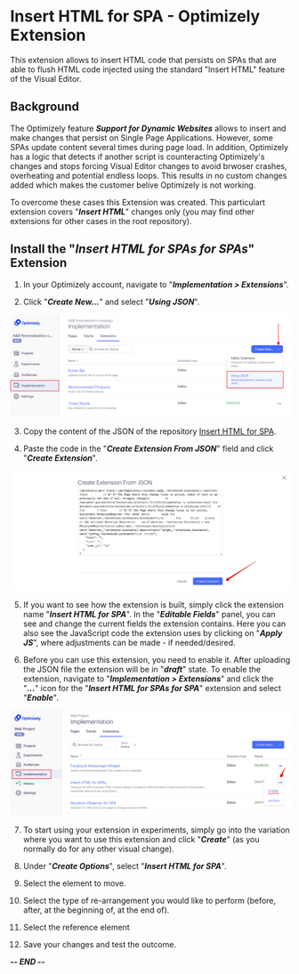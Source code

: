# Insert HTML for SPA - Optimizely Extension

This extension allows to insert HTML code that persists on SPAs that are able to flush HTML code injected using the standard "Insert HTML" feature of the Visual Editor.

## Background

The Optimizely feature **_Support for Dynamic Websites_** allows to insert and make changes that persist on Single Page Applications. However, some SPAs update content several times during page load. In addition, Optimizely has a logic that detects if another script is counteracting Optimizely's changes and stops forcing Visual Editor changes to avoid brwoser crashes, overheating and potential endless loops. This results in no custom changes added which makes the customer belive Optimizely is not working.

To overcome these cases this Extension was created. This particulart extension covers "**_Insert HTML_**" changes only (you may find other extensions for other cases in the root repository).

## Install the "_Insert HTML for SPAs for SPAs_" Extension

1. In your Optimizely account, navigate to "**_Implementation > Extensions_**".

2. Click "**_Create New..._**" and select "**_Using JSON_**".

![Image description](https://github.com/luis-colman/text-changes-for-spas/blob/master/images/create_extension.png)

3. Copy the content of the JSON of the repository [Insert HTML for SPA](https://github.com/luis-colman/insert-html-for-spa/blob/master/config.json).

4. Paste the code in the "**_Create Extension From JSON_**" field and click "**_Create Extension_**".

![Image description](https://github.com/luis-colman/text-changes-for-spas/blob/master/images/create_extension_from_json_file.png)

5. If you want to see how the extension is built, simply click the extension name "**_Insert HTML for SPA_**". In the "**_Editable Fields_**" panel, you can see and change the current fields the extension contains. Here you can also see the JavaScript code the extension uses by clicking on "**_Apply JS_**", where adjustments can be made - if needed/desired.

6. Before you can use this extension, you need to enable it. After uploading the JSON file the extension will be in "**_draft_**" state. To enable the extension, navigate to "**_Implementation > Extensions_**" and click the "**_..._**" icon for the "**_Insert HTML for SPAs for SPA_**" extension and select "**_Enable_**".

![Image description](https://github.com/luis-colman/insert-html-for-spa/blob/master/images/Enable_Inster_HTML_for_SPA.png)

7. To start using your extension in experiments, simply go into the variation where you want to use this extension and click "**_Create_**" (as you normally do for any other visual change).

8. Under "**_Create Options_**", select "**_Insert HTML for SPA_**".

9. Select the element to move.

10. Select the type of re-arrangement you would like to perform (before, after, at the beginning of, at the end of).

11. Select the reference element

10. Save your changes and test the outcome.


**_-- END --_**
